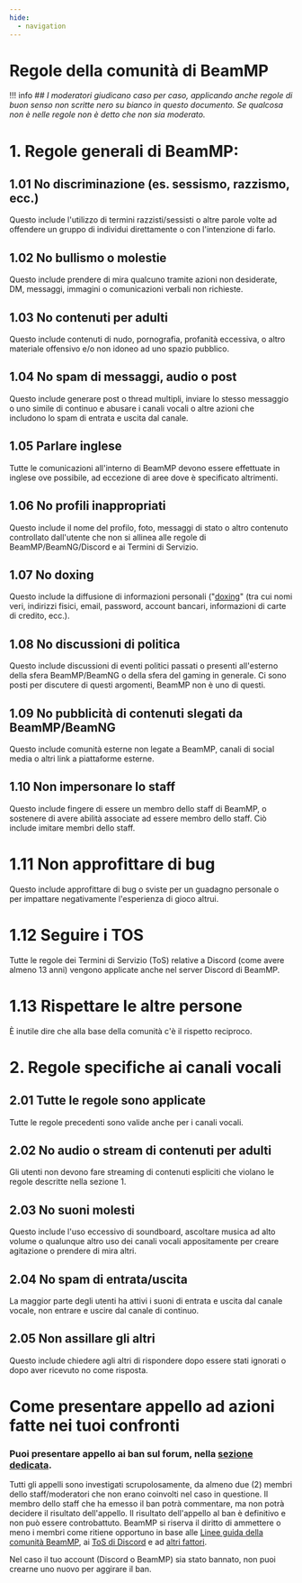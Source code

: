 ```yaml
---
hide:
  - navigation
---
```

# Regole della comunità di BeamMP

!!! info
    ## *I moderatori giudicano caso per caso, applicando anche regole di buon senso non scritte nero su bianco in questo documento. Se qualcosa non è nelle regole non è detto che non sia moderato.*
	
# 1. Regole generali di BeamMP:

## 1.01 No discriminazione (es. sessismo, razzismo, ecc.)
Questo include l'utilizzo di termini razzisti/sessisti o altre parole volte ad offendere un gruppo di individui direttamente o con l'intenzione di farlo.

## 1.02 No bullismo o molestie
Questo include prendere di mira qualcuno tramite azioni non desiderate, DM, messaggi, immagini o comunicazioni verbali non richieste.

## 1.03 No contenuti per adulti
Questo include contenuti di nudo, pornografia, profanità eccessiva, o altro materiale offensivo e/o non idoneo ad uno spazio pubblico.

## 1.04 No spam di messaggi, audio o post
Questo include generare post o thread multipli, inviare lo stesso messaggio o uno simile di continuo e abusare i canali vocali o altre azioni che includono lo spam di entrata e uscita dal canale.

## 1.05 Parlare inglese
Tutte le comunicazioni all'interno di BeamMP devono essere effettuate in inglese ove possibile, ad eccezione di aree dove è specificato altrimenti.

## 1.06 No profili inappropriati
Questo include il nome del profilo, foto, messaggi di stato o altro contenuto controllato dall'utente che non si allinea alle regole di BeamMP/BeamNG/Discord e ai Termini di Servizio.

## 1.07 No doxing
Questo include la diffusione di informazioni personali ("[doxing](<https://it.wikipedia.org/wiki/Doxing>)" (tra cui nomi veri, indirizzi fisici, email, password, account bancari, informazioni di carte di credito, ecc.).

## 1.08 No discussioni di politica
Questo include discussioni di eventi politici passati o presenti all'esterno della sfera BeamMP/BeamNG o della sfera del gaming in generale. Ci sono posti per discutere di questi argomenti, BeamMP non è uno di questi.

## 1.09 No pubblicità di contenuti slegati da BeamMP/BeamNG
Questo include comunità esterne non legate a BeamMP, canali di social media o altri link a piattaforme esterne.

## 1.10 Non impersonare lo staff
Questo include fingere di essere un membro dello staff di BeamMP, o sostenere di avere abilità associate ad essere membro dello staff. Ciò include imitare membri dello staff.

# 1.11 Non approfittare di bug
Questo include approfittare di bug o sviste per un guadagno personale o per impattare negativamente l'esperienza di gioco altrui.

# 1.12 Seguire i TOS
Tutte le regole dei Termini di Servizio (ToS) relative a Discord (come avere almeno 13 anni) vengono applicate anche nel server Discord di BeamMP.

# 1.13 Rispettare le altre persone
È inutile dire che alla base della comunità c'è il rispetto reciproco.

# 2. Regole specifiche ai canali vocali

## 2.01 Tutte le regole sono applicate
Tutte le regole precedenti sono valide anche per i canali vocali.

## 2.02 No audio o stream di contenuti per adulti
Gli utenti non devono fare streaming di contenuti espliciti che violano le regole descritte nella sezione 1.

## 2.03 No suoni molesti
Questo include l'uso eccessivo di soundboard, ascoltare musica ad alto volume o qualunque altro uso dei canali vocali appositamente per creare agitazione o prendere di mira altri.

## 2.04 No spam di entrata/uscita
La maggior parte degli utenti ha attivi i suoni di entrata e uscita dal canale vocale, non entrare e uscire dal canale di continuo.

## 2.05 Non assillare gli altri
Questo include chiedere agli altri di rispondere dopo essere stati ignorati o dopo aver ricevuto no come risposta.


# Come presentare appello ad azioni fatte nei tuoi confronti

### Puoi presentare appello ai ban sul forum, nella [sezione dedicata](<https://forum.beammp.com/category/28/ban-appeal>).

Tutti gli appelli sono investigati scrupolosamente, da almeno due (2) membri dello staff/moderatori che non erano coinvolti nel caso in questione. Il membro dello staff che ha emesso il ban potrà commentare, ma non potrà decidere il risultato dell'appello. Il risultato dell'appello al ban è definitivo e non può essere controbattuto. BeamMP si riserva il diritto di ammettere o meno i membri come ritiene opportuno in base alle [Linee guida della comunità BeamMP](https://forum.beammp.com/t/beammp-rules/282059), ai [ToS di Discord](https://discord.com/terms) e ad [altri fattori](https://forum.beammp.com/category/28/ban-appeal).

Nel caso il tuo account (Discord o BeamMP) sia stato bannato, non puoi crearne uno nuovo per aggirare il ban.

